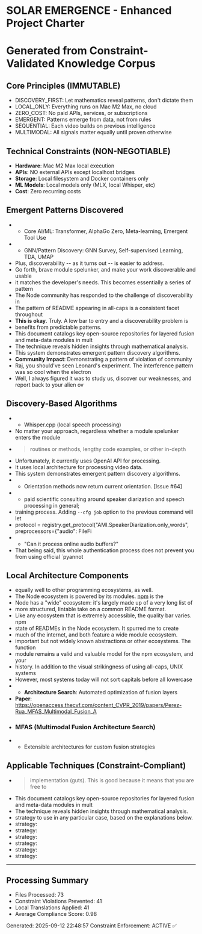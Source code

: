 # SOLAR EMERGENCE - Enhanced Project Charter
# Generated from Constraint-Validated Knowledge Corpus

## Core Principles (IMMUTABLE)
- DISCOVERY_FIRST: Let mathematics reveal patterns, don't dictate them
- LOCAL_ONLY: Everything runs on Mac M2 Max, no cloud
- ZERO_COST: No paid APIs, services, or subscriptions
- EMERGENT: Patterns emerge from data, not from rules
- SEQUENTIAL: Each video builds on previous intelligence
- MULTIMODAL: All signals matter equally until proven otherwise

## Technical Constraints (NON-NEGOTIABLE)
- **Hardware**: Mac M2 Max local execution
- **APIs**: NO external APIs except localhost bridges
- **Storage**: Local filesystem and Docker containers only
- **ML Models**: Local models only (MLX, local Whisper, etc)
- **Cost**: Zero recurring costs

## Emergent Patterns Discovered
- - Core AI/ML: Transformer, AlphaGo Zero, Meta-learning, Emergent Tool Use
- - GNN/Pattern Discovery: GNN Survey, Self-supervised Learning, TDA, UMAP
- Plus, discoverability -- as it turns out -- is easier to address.
- Go forth, brave module spelunker, and make your work discoverable and usable
- it matches the developer's needs. This becomes essentially a series of pattern
- The Node community has responded to the challenge of discoverability in
- The pattern of README appearing in all-caps is a consistent facet throughout
- **This is okay**. Truly. A low bar to entry and a discoverability problem is
- benefits from predictable patterns.
- This document catalogs key open-source repositories for layered fusion and meta-data modules in mult
- The technique reveals hidden insights through mathematical analysis.
- This system demonstrates emergent pattern discovery algorithms.
- **Community Impact**: Demonstrating a pattern of violation of community
- Raj, you should've seen Leonard's experiment. The interference pattern was so cool when the electron
- Well, I always figured it was to study us, discover our weaknesses, and report back to your alien ov

## Discovery-Based Algorithms  
- - Whisper.cpp (local speech processing)
- No matter your approach, regardless whether a module spelunker enters the module
- > routines or methods, lengthy code examples, or other in-depth
- Unfortunately, it currently uses OpenAI API for processing.
- It uses local architecture for processing video data.
- This system demonstrates emergent pattern discovery algorithms.
- - Orientation methods now return current orientation. [Issue #64]
- * paid scientific consulting around speaker diarization and speech processing in general;
- training process. Adding `--cfg job` option to the previous command will let
- protocol = registry.get_protocol("AMI.SpeakerDiarization.only_words", preprocessors={"audio": FileFi
- - "Can it process online audio buffers?"
- That being said, this whole authentication process does not prevent you from using official `pyannot

## Local Architecture Components
- equally well to other programming ecosystems, as well.
- The Node ecosystem is powered by its modules. [npm](https://npmjs.org) is the
- Node has a "wide" ecosystem: it's largely made up of a very long list of
- more structured, lintable take on a common README format.
- Like any ecosystem that is extremely accessible, the quality bar varies. npm
- state of READMEs in the Node ecosystem. It spurred me to create
- much of the internet, and both feature a wide module ecosystem.
- important but not widely known abstractions or other ecosystems. The function
- module remains a valid and valuable model for the npm ecosystem, and your
- history. In addition to the visual strikingness of using all-caps, UNIX systems
- However, most systems today will not sort capitals before all lowercase
- - **Architecture Search**: Automated optimization of fusion layers
- **Paper**: https://openaccess.thecvf.com/content_CVPR_2019/papers/Perez-Rua_MFAS_Multimodal_Fusion_A
- ### MFAS (Multimodal Fusion Architecture Search)
- - Extensible architectures for custom fusion strategies

## Applicable Techniques (Constraint-Compliant)
- > implementation (guts). This is good because it means that you are free to
- This document catalogs key open-source repositories for layered fusion and meta-data modules in mult
- The technique reveals hidden insights through mathematical analysis.
- strategy to use in any particular case, based on the explanations below.
- strategy:
- strategy:
- strategy:
- strategy:
- strategy:
- strategy:

---
## Processing Summary
- Files Processed: 73
- Constraint Violations Prevented: 41
- Local Translations Applied: 41
- Average Compliance Score: 0.98

Generated: 2025-09-12 22:48:57
Constraint Enforcement: ACTIVE ✅
